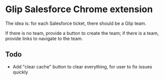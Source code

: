 # Glip Salesforce Chrome extension

The idea is: for each Salesforce ticket, there should be a Glip team.

If there is no team, provide a button to create the team; if there is a team, provide links to navigate to the team.



## Todo

- Add "clear cache" button to clear everything, for user to fix issues quickly
